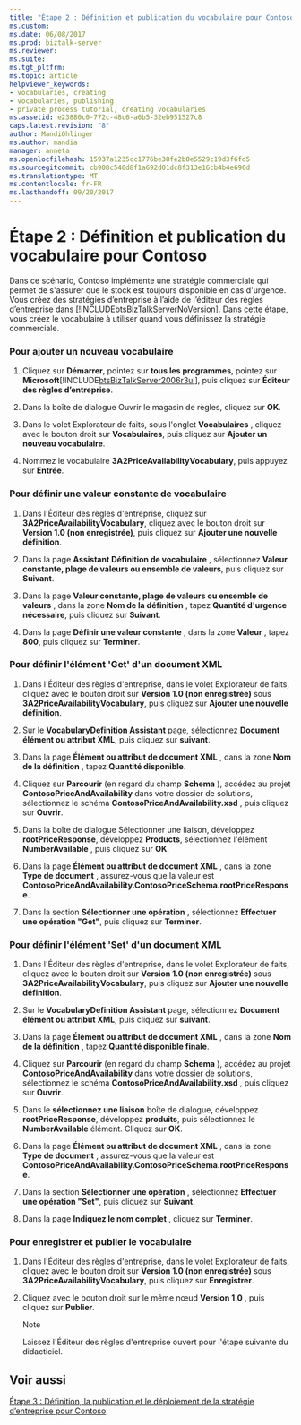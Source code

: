 ```yaml
---
title: "Étape 2 : Définition et publication du vocabulaire pour Contoso | Documents Microsoft"
ms.custom: 
ms.date: 06/08/2017
ms.prod: biztalk-server
ms.reviewer: 
ms.suite: 
ms.tgt_pltfrm: 
ms.topic: article
helpviewer_keywords:
- vocabularies, creating
- vocabularies, publishing
- private process tutorial, creating vocabularies
ms.assetid: e23880c0-772c-48c6-a6b5-32eb951527c8
caps.latest.revision: "8"
author: MandiOhlinger
ms.author: mandia
manager: anneta
ms.openlocfilehash: 15937a1235cc1776be38fe2b0e5529c19d3f6fd5
ms.sourcegitcommit: cb908c540d8f1a692d01dc8f313e16cb4b4e696d
ms.translationtype: MT
ms.contentlocale: fr-FR
ms.lasthandoff: 09/20/2017
---
```

# <a name="step-2-defining-and-publishing-the-vocabulary-for-contoso"></a>Étape 2 : Définition et publication du vocabulaire pour Contoso
Dans ce scénario, Contoso implémente une stratégie commerciale qui permet de s'assurer que le stock est toujours disponible en cas d'urgence. Vous créez des stratégies d’entreprise à l’aide de l’éditeur des règles d’entreprise dans [!INCLUDE[btsBizTalkServerNoVersion](../../includes/btsbiztalkservernoversion-md.md)]. Dans cette étape, vous créez le vocabulaire à utiliser quand vous définissez la stratégie commerciale.  
  
### <a name="to-add-a-new-vocabulary"></a>Pour ajouter un nouveau vocabulaire  
  
1.  Cliquez sur **Démarrer**, pointez sur **tous les programmes**, pointez sur **Microsoft**[!INCLUDE[btsBizTalkServer2006r3ui](../../includes/btsbiztalkserver2006r3ui-md.md)], puis cliquez sur **Éditeur des règles d’entreprise**.  
  
2.  Dans la boîte de dialogue Ouvrir le magasin de règles, cliquez sur **OK**.  
  
3.  Dans le volet Explorateur de faits, sous l'onglet **Vocabulaires** , cliquez avec le bouton droit sur **Vocabulaires**, puis cliquez sur **Ajouter un nouveau vocabulaire**.  
  
4.  Nommez le vocabulaire **3A2PriceAvailabilityVocabulary**, puis appuyez sur **Entrée**.  
  
### <a name="to-define-a-constant-vocabulary-value"></a>Pour définir une valeur constante de vocabulaire  
  
1.  Dans l'Éditeur des règles d'entreprise, cliquez sur **3A2PriceAvailabilityVocabulary**, cliquez avec le bouton droit sur **Version 1.0 (non enregistrée)**, puis cliquez sur **Ajouter une nouvelle définition**.  
  
2.  Dans la page **Assistant Définition de vocabulaire** , sélectionnez **Valeur constante, plage de valeurs ou ensemble de valeurs**, puis cliquez sur **Suivant**.  
  
3.  Dans la page **Valeur constante, plage de valeurs ou ensemble de valeurs** , dans la zone **Nom de la définition** , tapez **Quantité d'urgence nécessaire**, puis cliquez sur **Suivant**.  
  
4.  Dans la page **Définir une valeur constante** , dans la zone **Valeur** , tapez **800**, puis cliquez sur **Terminer**.  
  
### <a name="to-define-an-xml-document-get-element"></a>Pour définir l'élément 'Get' d'un document XML  
  
1.  Dans l'Éditeur des règles d'entreprise, dans le volet Explorateur de faits, cliquez avec le bouton droit sur **Version 1.0 (non enregistrée)** sous **3A2PriceAvailabilityVocabulary**, puis cliquez sur **Ajouter une nouvelle définition**.  
  
2.  Sur le **VocabularyDefinition Assistant** page, sélectionnez **Document élément ou attribut XML**, puis cliquez sur **suivant**.  
  
3.  Dans la page **Élément ou attribut de document XML** , dans la zone **Nom de la définition** , tapez **Quantité disponible**.  
  
4.  Cliquez sur **Parcourir** (en regard du champ **Schema** ), accédez au projet **ContosoPriceAndAvailability** dans votre dossier de solutions, sélectionnez le schéma **ContosoPriceAndAvailability.xsd** , puis cliquez sur **Ouvrir**.  
  
5.  Dans la boîte de dialogue Sélectionner une liaison, développez **rootPriceResponse**, développez **Products**, sélectionnez l'élément **NumberAvailable** , puis cliquez sur **OK**.  
  
6.  Dans la page **Élément ou attribut de document XML** , dans la zone **Type de document** , assurez-vous que la valeur est **ContosoPriceAndAvailability.ContosoPriceSchema.rootPriceResponse**.  
  
7.  Dans la section **Sélectionner une opération** , sélectionnez **Effectuer une opération "Get"**, puis cliquez sur **Terminer**.  
  
### <a name="to-define-an-xml-document-set-element"></a>Pour définir l'élément 'Set' d'un document XML  
  
1.  Dans l'Éditeur des règles d'entreprise, dans le volet Explorateur de faits, cliquez avec le bouton droit sur **Version 1.0 (non enregistrée)** sous **3A2PriceAvailabilityVocabulary**, puis cliquez sur **Ajouter une nouvelle définition**.  
  
2.  Sur le **VocabularyDefinition Assistant** page, sélectionnez **Document élément ou attribut XML**, puis cliquez sur **suivant**.  
  
3.  Dans la page **Élément ou attribut de document XML** , dans la zone **Nom de la définition** , tapez **Quantité disponible finale**.  
  
4.  Cliquez sur **Parcourir** (en regard du champ **Schema** ), accédez au projet **ContosoPriceAndAvailability** dans votre dossier de solutions, sélectionnez le schéma **ContosoPriceAndAvailability.xsd** , puis cliquez sur **Ouvrir**.  
  
5.  Dans le **sélectionnez une liaison** boîte de dialogue, développez **rootPriceResponse**, développez **produits**, puis sélectionnez le **NumberAvailable** élément. Cliquez sur **OK**.  
  
6.  Dans la page **Élément ou attribut de document XML** , dans la zone **Type de document** , assurez-vous que la valeur est **ContosoPriceAndAvailability.ContosoPriceSchema.rootPriceResponse**.  
  
7.  Dans la section **Sélectionner une opération** , sélectionnez **Effectuer une opération "Set"**, puis cliquez sur **Suivant**.  
  
8.  Dans la page **Indiquez le nom complet** , cliquez sur **Terminer**.  
  
### <a name="to-save-and-publish-the-vocabulary"></a>Pour enregistrer et publier le vocabulaire  
  
1.  Dans l'Éditeur des règles d'entreprise, dans le volet Explorateur de faits, cliquez avec le bouton droit sur **Version 1.0 (non enregistrée)** sous **3A2PriceAvailabilityVocabulary**, puis cliquez sur **Enregistrer**.  
  
2.  Cliquez avec le bouton droit sur le même nœud **Version 1.0** , puis cliquez sur **Publier**.  
  
    > [!NOTE]
    >  Laissez l'Éditeur des règles d'entreprise ouvert pour l'étape suivante du didacticiel.  
  
## <a name="see-also"></a>Voir aussi  
 [Étape 3 : Définition, la publication et le déploiement de la stratégie d’entreprise pour Contoso](../../adapters-and-accelerators/accelerator-rosettanet/step-3-defining-publishing-and-deploying-the-business-policy-for-contoso.md)